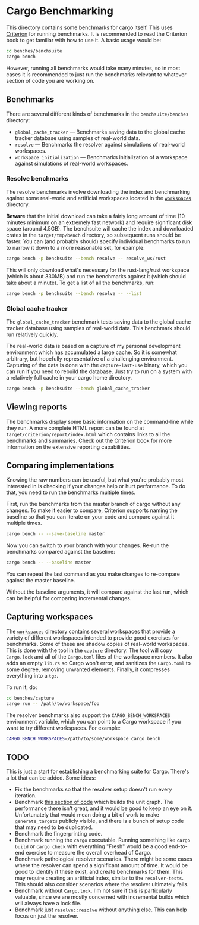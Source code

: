 # Cargo Benchmarking

This directory contains some benchmarks for cargo itself. This uses
[Criterion] for running benchmarks. It is recommended to read the Criterion
book to get familiar with how to use it. A basic usage would be:

```sh
cd benches/benchsuite
cargo bench
```

However, running all benchmarks would take many minutes, so in most cases it
is recommended to just run the benchmarks relevant to whatever section of code
you are working on.

## Benchmarks

There are several different kinds of benchmarks in the `benchsuite/benches` directory:

* `global_cache_tracker` — Benchmarks saving data to the global cache tracker
  database using samples of real-world data.
* `resolve` — Benchmarks the resolver against simulations of real-world workspaces.
* `workspace_initialization` — Benchmarks initialization of a workspace
  against simulations of real-world workspaces.

### Resolve benchmarks

The resolve benchmarks involve downloading the index and benchmarking against some
real-world and artificial workspaces located in the [`workspaces`](workspaces)
directory.

**Beware** that the initial download can take a fairly long amount of time (10
minutes minimum on an extremely fast network) and require significant disk
space (around 4.5GB). The benchsuite will cache the index and downloaded
crates in the `target/tmp/bench` directory, so subsequent runs should be
faster. You can (and probably should) specify individual benchmarks to run to
narrow it down to a more reasonable set, for example:

```sh
cargo bench -p benchsuite --bench resolve -- resolve_ws/rust
```

This will only download what's necessary for the rust-lang/rust workspace
(which is about 330MB) and run the benchmarks against it (which should take
about a minute). To get a list of all the benchmarks, run:

```sh
cargo bench -p benchsuite --bench resolve -- --list
```

### Global cache tracker

The `global_cache_tracker` benchmark tests saving data to the global cache
tracker database using samples of real-world data. This benchmark should run
relatively quickly.

The real-world data is based on a capture of my personal development
environment which has accumulated a large cache. So it is somewhat arbitrary,
but hopefully representative of a challenging environment. Capturing of the
data is done with the `capture-last-use` binary, which you can run if you need
to rebuild the database. Just try to run on a system with a relatively full
cache in your cargo home directory.

```sh
cargo bench -p benchsuite --bench global_cache_tracker
```

## Viewing reports

The benchmarks display some basic information on the command-line while they
run. A more complete HTML report can be found at
`target/criterion/report/index.html` which contains links to all the
benchmarks and summaries. Check out the Criterion book for more information on
the extensive reporting capabilities.

## Comparing implementations

Knowing the raw numbers can be useful, but what you're probably most
interested in is checking if your changes help or hurt performance. To do
that, you need to run the benchmarks multiple times.

First, run the benchmarks from the master branch of cargo without any changes.
To make it easier to compare, Criterion supports naming the baseline so that
you can iterate on your code and compare against it multiple times.

```sh
cargo bench -- --save-baseline master
```

Now you can switch to your branch with your changes. Re-run the benchmarks
compared against the baseline:

```sh
cargo bench -- --baseline master
```

You can repeat the last command as you make changes to re-compare against the
master baseline.

Without the baseline arguments, it will compare against the last run, which
can be helpful for comparing incremental changes.

## Capturing workspaces

The [`workspaces`](workspaces) directory contains several workspaces that
provide a variety of different workspaces intended to provide good exercises
for benchmarks. Some of these are shadow copies of real-world workspaces. This
is done with the tool in the [`capture`](capture) directory. The tool will
copy `Cargo.lock` and all of the `Cargo.toml` files of the workspace members.
It also adds an empty `lib.rs` so Cargo won't error, and sanitizes the
`Cargo.toml` to some degree, removing unwanted elements. Finally, it
compresses everything into a `tgz`.

To run it, do:

```sh
cd benches/capture
cargo run -- /path/to/workspace/foo
```

The resolver benchmarks also support the `CARGO_BENCH_WORKSPACES` environment
variable, which you can point to a Cargo workspace if you want to try
different workspaces. For example:

```sh
CARGO_BENCH_WORKSPACES=/path/to/some/workspace cargo bench
```

## TODO

This is just a start for establishing a benchmarking suite for Cargo. There's
a lot that can be added. Some ideas:

* Fix the benchmarks so that the resolver setup doesn't run every iteration.
* Benchmark [this section of
  code](https://github.com/rust-lang/cargo/blob/a821e2cb24d7b6013433f069ab3bad53d160e100/src/cargo/ops/cargo_compile.rs#L470-L549)
  which builds the unit graph. The performance there isn't great, and it would
  be good to keep an eye on it. Unfortunately that would mean doing a bit of
  work to make `generate_targets` publicly visible, and there is a bunch of
  setup code that may need to be duplicated.
* Benchmark the fingerprinting code.
* Benchmark running the `cargo` executable. Running something like `cargo
  build` or `cargo check` with everything "Fresh" would be a good end-to-end
  exercise to measure the overall overhead of Cargo.
* Benchmark pathological resolver scenarios. There might be some cases where
  the resolver can spend a significant amount of time. It would be good to
  identify if these exist, and create benchmarks for them. This may require
  creating an artificial index, similar to the `resolver-tests`. This should
  also consider scenarios where the resolver ultimately fails.
* Benchmark without `Cargo.lock`. I'm not sure if this is particularly
  valuable, since we are mostly concerned with incremental builds which will
  always have a lock file.
* Benchmark just
  [`resolve::resolve`](https://github.com/rust-lang/cargo/blob/a821e2cb24d7b6013433f069ab3bad53d160e100/src/cargo/core/resolver/mod.rs#L122)
  without anything else. This can help focus on just the resolver.

[Criterion]: https://bheisler.github.io/criterion.rs/book/

